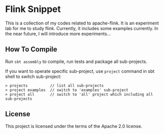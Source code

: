 # Flink Snippet

This is a collection of my codes related to apache-flink.
It is an experiment lab for me to study flink.
Currently, it includes some examples currently. In the near future, I will introduce more experiments...


## How To Compile

Run ```sbt assembly``` to compile, run tests and package all sub-projects.

If you want to operate specific sub-project, use ```project``` command in sbt shell to switch sub-project:
```shell
> projects          // list all sub-projects
> project examples  // switch to 'examples' sub-project
> project all       // switch to 'all' project which including all sub-projects
```


## License
This project is licensed under the terms of the Apache 2.0 license.

